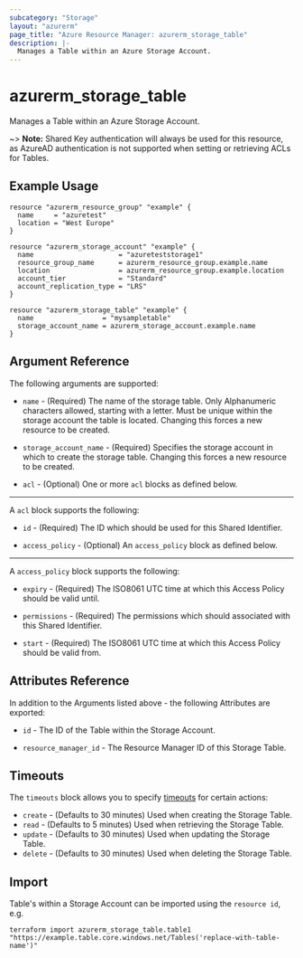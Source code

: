 ```yaml
---
subcategory: "Storage"
layout: "azurerm"
page_title: "Azure Resource Manager: azurerm_storage_table"
description: |-
  Manages a Table within an Azure Storage Account.
---
```


# azurerm_storage_table

Manages a Table within an Azure Storage Account.

~> **Note:** Shared Key authentication will always be used for this resource, as AzureAD authentication is not supported when setting or retrieving ACLs for Tables.

## Example Usage

```hcl
resource "azurerm_resource_group" "example" {
  name     = "azuretest"
  location = "West Europe"
}

resource "azurerm_storage_account" "example" {
  name                     = "azureteststorage1"
  resource_group_name      = azurerm_resource_group.example.name
  location                 = azurerm_resource_group.example.location
  account_tier             = "Standard"
  account_replication_type = "LRS"
}

resource "azurerm_storage_table" "example" {
  name                 = "mysampletable"
  storage_account_name = azurerm_storage_account.example.name
}
```

## Argument Reference

The following arguments are supported:

* `name` - (Required) The name of the storage table. Only Alphanumeric characters allowed, starting with a letter. Must be unique within the storage account the table is located. Changing this forces a new resource to be created.

* `storage_account_name` - (Required) Specifies the storage account in which to create the storage table. Changing this forces a new resource to be created.

* `acl` - (Optional) One or more `acl` blocks as defined below.

---

A `acl` block supports the following:

* `id` - (Required) The ID which should be used for this Shared Identifier.

* `access_policy` - (Optional) An `access_policy` block as defined below.

---

A `access_policy` block supports the following:

* `expiry` - (Required) The ISO8061 UTC time at which this Access Policy should be valid until.

* `permissions` - (Required) The permissions which should associated with this Shared Identifier.

* `start` - (Required) The ISO8061 UTC time at which this Access Policy should be valid from.

## Attributes Reference

In addition to the Arguments listed above - the following Attributes are exported:

* `id` - The ID of the Table within the Storage Account.

* `resource_manager_id` - The Resource Manager ID of this Storage Table.

## Timeouts

The `timeouts` block allows you to specify [timeouts](https://www.terraform.io/language/resources/syntax#operation-timeouts) for certain actions:

* `create` - (Defaults to 30 minutes) Used when creating the Storage Table.
* `read` - (Defaults to 5 minutes) Used when retrieving the Storage Table.
* `update` - (Defaults to 30 minutes) Used when updating the Storage Table.
* `delete` - (Defaults to 30 minutes) Used when deleting the Storage Table.

## Import

Table's within a Storage Account can be imported using the `resource id`, e.g.

```shell
terraform import azurerm_storage_table.table1 "https://example.table.core.windows.net/Tables('replace-with-table-name')"
```
